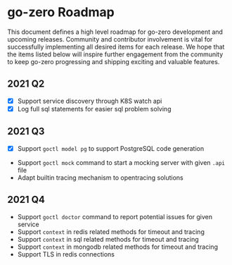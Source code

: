# go-zero Roadmap

This document defines a high level roadmap for go-zero development and upcoming releases.
Community and contributor involvement is vital for successfully implementing all desired items for each release.
We hope that the items listed below will inspire further engagement from the community to keep go-zero progressing and shipping exciting and valuable features.

## 2021 Q2
- [x] Support service discovery through K8S watch api
- [x] Log full sql statements for easier sql problem solving

## 2021 Q3
- [x] Support `goctl model pg` to support PostgreSQL code generation
- Support `goctl mock` command to start a mocking server with given `.api` file
- Adapt builtin tracing mechanism to opentracing solutions

## 2021 Q4
- Support `goctl doctor` command to report potential issues for given service
- Support `context` in redis related methods for timeout and tracing
- Support `context` in sql related methods for timeout and tracing
- Support `context` in mongodb related methods for timeout and tracing
- Support TLS in redis connections
